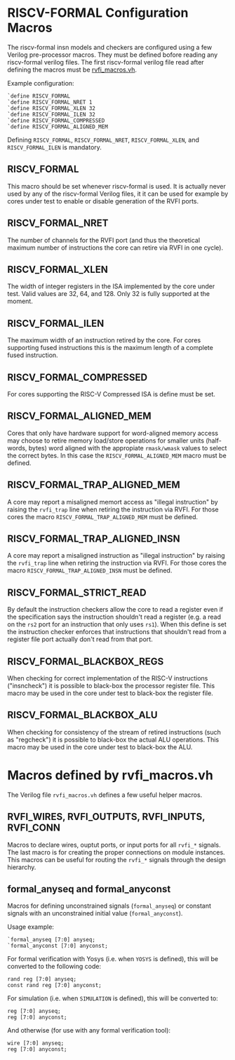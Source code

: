 
RISCV-FORMAL Configuration Macros
=================================

The riscv-formal insn models and checkers are configured using a few Verilog
pre-processor macros. They must be defined bofore reading any riscv-formal
verilog files. The first riscv-formal verilog file read after defining the
macros must be [rvfi_macros.vh](../checks/rvfi_macros.vh).

Example configuration:

    `define RISCV_FORMAL
    `define RISCV_FORMAL_NRET 1
    `define RISCV_FORMAL_XLEN 32
    `define RISCV_FORMAL_ILEN 32
    `define RISCV_FORMAL_COMPRESSED
    `define RISCV_FORMAL_ALIGNED_MEM

Defining `RISCV_FORMAL`, `RISCV_FORMAL_NRET`, `RISCV_FORMAL_XLEN`, and
`RISCV_FORMAL_ILEN` is mandatory.

RISCV_FORMAL
------------

This macro should be set whenever riscv-formal is used. It is actually never
used by any of the riscv-formal Verilog files, it it can be used for example
by cores under test to enable or disable generation of the RVFI ports.

RISCV_FORMAL_NRET
-----------------

The number of channels for the RVFI port (and thus the theoretical maximum
number of instructions the core can retire via RVFI in one cycle).

RISCV_FORMAL_XLEN
-----------------

The width of integer registers in the ISA implemented by the core under test.
Valid values are 32, 64, and 128. Only 32 is fully supported at the moment.

RISCV_FORMAL_ILEN
-----------------

The maximum width of an instruction retired by the core. For cores supporting
fused instructions this is the maximum length of a complete fused instruction.

RISCV_FORMAL_COMPRESSED
-----------------------

For cores supporting the RISC-V Compressed ISA is define must be set.

RISCV_FORMAL_ALIGNED_MEM
------------------------

Cores that only have hardware support for word-aligned memory access may choose
to retire memory load/store operations for smaller units (half-words, bytes)
word aligned with the appropiate `rmask/wmask` values to select the correct
bytes. In this case the `RISCV_FORMAL_ALIGNED_MEM` macro must be defined.

RISCV_FORMAL_TRAP_ALIGNED_MEM
-----------------------------

A core may report a misaligned memort access as "illegal instruction" by raising
the `rvfi_trap` line when retiring the instruction via RVFI. For those cores the
macro `RISCV_FORMAL_TRAP_ALIGNED_MEM` must be defined.

RISCV_FORMAL_TRAP_ALIGNED_INSN
------------------------------

A core may report a misaligned instruction as "illegal instruction" by raising
the `rvfi_trap` line when retiring the instruction via RVFI. For those cores the
macro `RISCV_FORMAL_TRAP_ALIGNED_INSN` must be defined.

RISCV_FORMAL_STRICT_READ
------------------------

By default the instruction checkers allow the core to read a register even if
the specification says the instruction shouldn't read a register (e.g. a read
on the `rs2` port for an instruction that only uses `rs1`). When this define is
set the instruction checker enforces that instructions that shouldn't read from
a register file port actually don't read from that port.

RISCV_FORMAL_BLACKBOX_REGS
--------------------------

When checking for correct implementation of the RISC-V instructions ("insncheck")
it is possible to black-box the processor register file. This macro may be used
in the core under test to black-box the register file.

RISCV_FORMAL_BLACKBOX_ALU
-------------------------

When checking for consistency of the stream of retired instructions (such as
"regcheck") it is possible to black-box the actual ALU operations. This macro
may be used in the core under test to black-box the ALU.


Macros defined by rvfi_macros.vh
================================

The Verilog file `rvfi_macros.vh` defines a few useful helper macros.

RVFI_WIRES, RVFI_OUTPUTS, RVFI_INPUTS, RVFI_CONN
------------------------------------------------

Macros to declare wires, ouptut ports, or input ports for all `rvfi_*` signals. The last
macro is for creating the proper connections on module instances. This macros can be
useful for routing the `rvfi_*` signals through the design hierarchy.

formal_anyseq and formal_anyconst
---------------------------------

Macros for defining unconstrained signals (`formal_anyseq`) or constant signals with
an unconstrained initial value (`formal_anyconst`).

Usage example:

    `formal_anyseq [7:0] anyseq;
    `formal_anyconst [7:0] anyconst;

For formal verification with Yosys (i.e. when `YOSYS` is defined), this will be
converted to the following code:

    rand reg [7:0] anyseq;
    const rand reg [7:0] anyconst;

For simulation (i.e. when `SIMULATION` is defined), this will be converted to:

    reg [7:0] anyseq;
    reg [7:0] anyconst;

And otherwise (for use with any formal verification tool):

    wire [7:0] anyseq;
    reg [7:0] anyconst;

